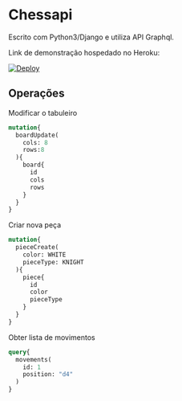 # Chessapi

Escrito com Python3/Django e utiliza API Graphql.

Link de demonstração hospedado no Heroku:

[![Deploy](https://www.herokucdn.com/deploy/button.svg)](https://chessapi-bravi.herokuapp.com/)

## Operações

Modificar o tabuleiro
```graphql
mutation{
  boardUpdate(
    cols: 8
    rows:8
  ){
    board{
      id
      cols
      rows
    }
  }
}
```

Criar nova peça
```graphql
mutation{
  pieceCreate(
    color: WHITE
    pieceType: KNIGHT
  ){
    piece{
      id
      color
      pieceType
    }
  }
}
```

Obter lista de movimentos
```graphql
query{
  movements(
    id: 1
    position: "d4"
  )
}
```
